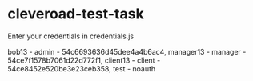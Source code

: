 # cleveroad-test-task

Enter your credentials in credentials.js

bob13 - admin -	54c6693636d45dee4a4b6ac4,
manager13 - manager - 54ce7f1578b7061d22d772f1,
client13 - client - 54ce8452e520be3e23ceb358,
test - noauth